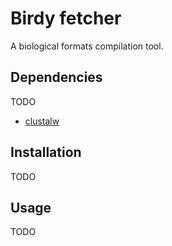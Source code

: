 # Birdy fetcher

A biological formats compilation tool.

## Dependencies

TODO

* [clustalw](ftp://ftp.ebi.ac.uk/pub/software/clustalw2/)

## Installation

TODO

## Usage

TODO
